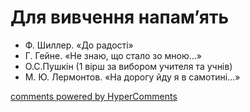 <div id="hypercomments_widget" class="js-hypercomments-widget invisible"></div>

# Для вивчення напам’ять

-	Ф. Шиллер. «До радості»
-	Г. Гейне. «Не знаю, що стало зо мною…»
-	О.С.Пушкін (1 вірш за вибором учителя та учнів)
-	М. Ю. Лермонтов. «На дорогу йду я в самотині…»


<div class="js-hypercomments-container">
<a href="http://hypercomments.com" class="hc-link" title="comments widget">comments powered by HyperComments</a>
</div>